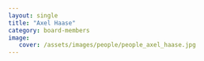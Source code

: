 ```yaml
---
layout: single
title: "Axel Haase"
category: board-members
image:
   cover: /assets/images/people/people_axel_haase.jpg
---
```


